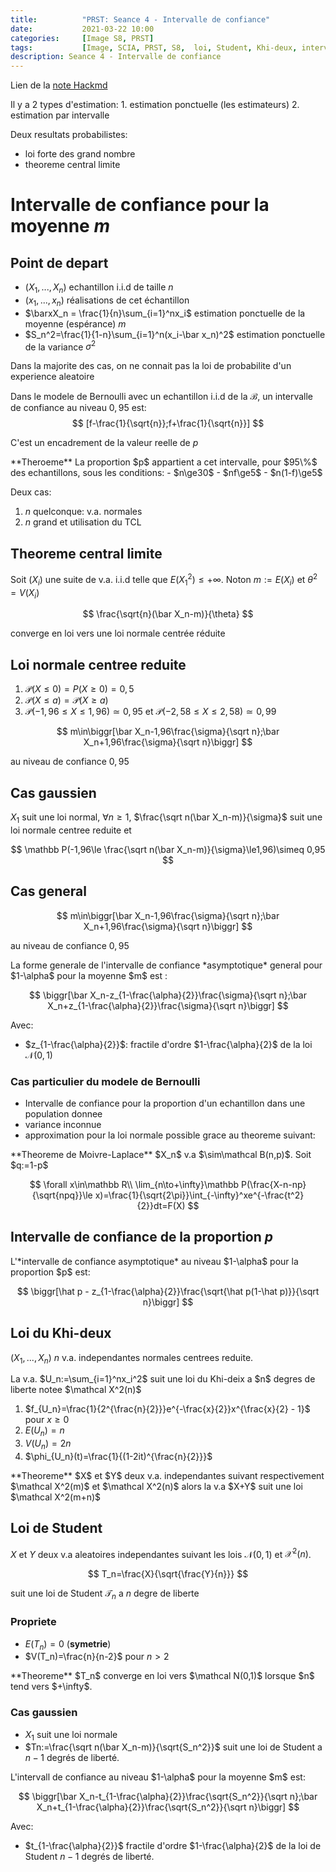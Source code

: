 ```yaml
---
title:          "PRST: Seance 4 - Intervalle de confiance"
date:           2021-03-22 10:00
categories:     [Image S8, PRST]
tags:           [Image, SCIA, PRST, S8,  loi, Student, Khi-deux, intervalle, confiance]
description: Seance 4 - Intervalle de confiance
---
```

Lien de la [note Hackmd](https://hackmd.io/@lemasymasa/BJLY0RrEu)

<div class="alert alert-info" role="alert" markdown="1">
Il y a 2 types d'estimation:
1. estimation ponctuelle (les estimateurs)
2. estimation par intervalle
</div>

Deux resultats probabilistes:
- loi forte des grand nombre
- theoreme central limite

# Intervalle de confiance pour la moyenne $m$
## Point de depart
- $(X_1,..., X_n)$ echantillon i.i.d de taille $n$
- $(x_1,...,x_n)$ réalisations de cet échantillon
- $\barxX_n = \frac{1}{n}\sum_{i=1}^nx_i$ estimation ponctuelle de la moyenne (espérance) $m$
- $S_n^2=\frac{1}{1-n}\sum_{i=1}^n(x_i-\bar x_n)^2$ estimation ponctuelle de la variance $\sigma^2$

<div class="alert alert-info" role="alert" markdown="1">
Dans la majorite des cas, on ne connait pas la loi de probabilite d'un experience aleatoire
</div>

Dans le modele de Bernoulli avec un echantillon i.i.d de la $\mathcal B$, un intervalle de confiance au niveau $0,95$ est:
$$
[f-\frac{1}{\sqrt{n}};f+\frac{1}{\sqrt{n}}]
$$

C'est un encadrement de la valeur reelle de $p$

<div class="alert alert-danger" role="alert" markdown="1">
**Theroeme**
La proportion $p$ appartient a cet intervalle, pour $95\%$ des echantillons, sous les conditions:
- $n\ge30$
- $nf\ge5$
- $n(1-f)\ge5$
</div>

Deux cas:
1. $n$ quelconque: v.a. normales
2. $n$ grand et utilisation du TCL

## Theoreme central limite
Soit $(X_i)$ une suite de v.a. i.i.d telle que $E(X_1^2)\le+\infty$. Noton $m:=E(X_i)$ et $\theta^2=V(X_i)$

$$
\frac{\sqrt{n}(\bar X_n-m)}{\theta}
$$

converge en loi vers une loi normale centrée réduite

## Loi normale centree reduite
1. $\mathcal P(X\le0)=P(X\ge0)=0,5$
2. $\mathcal P(X\le a)=\mathcal P(X\ge a)$
3. $\mathcal P(-1,96\le X\le1,96)\simeq 0,95$ et $\mathcal P(-2,58\le X\le2,58)\simeq 0,99$

$$
m\in\biggr[\bar X_n-1,96\frac{\sigma}{\sqrt n};\bar X_n+1,96\frac{\sigma}{\sqrt n}\biggr]
$$

au niveau de confiance $0,95$

## Cas gaussien

$X_1$ suit une loi normal, $\forall n\ge 1$, $\frac{\sqrt n(\bar X_n-m)}{\sigma}$ suit une loi normale centree reduite et 

$$
\mathbb P(-1,96\le \frac{\sqrt n(\bar X_n-m)}{\sigma}\le1,96)\simeq 0,95
$$

## Cas general

$$
m\in\biggr[\bar X_n-1,96\frac{\sigma}{\sqrt n};\bar X_n+1,96\frac{\sigma}{\sqrt n}\biggr]
$$

au niveau de confiance $0,95$

<div class="alert alert-info" role="alert" markdown="1">
La forme generale de l'intervalle de confiance *asymptotique* general pour $1-\alpha$ pour la moyenne $m$ est : 

$$
\biggr[\bar X_n-z_{1-\frac{\alpha}{2}}\frac{\sigma}{\sqrt n};\bar X_n+z_{1-\frac{\alpha}{2}}\frac{\sigma}{\sqrt n}\biggr]
$$

Avec:
- $z_{1-\frac{\alpha}{2}}$: fractile d'ordre $1-\frac{\alpha}{2}$ de la loi $\mathcal N(0,1)$

</div>

### Cas particulier du modele de Bernoulli
- Intervalle de confiance pour la proportion d'un echantillon dans une population donnee
- variance inconnue
- approximation pour la loi normale possible grace au theoreme suivant:

<div class="alert alert-danger" role="alert" markdown="1">
**Theoreme de Moivre-Laplace**
$X_n$ v.a $\sim\mathcal B(n,p)$. Soit $q:=1-p$

$$
\forall x\in\mathbb R\\
\lim_{n\to+\infty}\mathbb P(\frac{X-n-np}{\sqrt{npq}}\le x)=\frac{1}{\sqrt{2\pi}}\int_{-\infty}^xe^{-\frac{t^2}{2}}dt=F(X)
$$

</div>

## Intervalle de confiance de la proportion $p$

<div class="alert alert-info" role="alert" markdown="1">
L'*intervalle de confiance asymptotique* au niveau $1-\alpha$ pour la proportion $p$ est:

$$
\biggr[\hat p - z_{1-\frac{\alpha}{2}}\frac{\sqrt{\hat p(1-\hat p)}}{\sqrt n}\biggr]
$$

</div>

## Loi du Khi-deux
$(X_1,...,X_n)$ $n$ v.a. independantes normales centrees reduite.

<div class="alert alert-warning" role="alert" markdown="1">
La v.a. $U_n:=\sum_{i=1}^nx_i^2$ suit une loi du Khi-deix a $n$ degres de liberte notee $\mathcal X^2(n)$
</div>

1. $f_{U_n}=\frac{1}{2^{\frac{n}{2}}}e^{-\frac{x}{2}}x^{\frac{x}{2} - 1}$ pour $x\ge 0$
2. $E(U_n) = n$
3. $V(U_n) = 2n$
4. $\phi_{U_n}(t)=\frac{1}{(1-2it)^{\frac{n}{2}}}$

<div class="alert alert-danger" role="alert" markdown="1">
**Theoreme**
$X$ et $Y$ deux v.a. independantes suivant respectivement $\mathcal X^2(m)$ et $\mathcal X^2(n)$ alors la v.a $X+Y$ suit une loi $\mathcal X^2(m+n)$
</div>

## Loi de Student

$X$ et $Y$ deux v.a aleatoires independantes suivant les lois $\mathcal N(0,1)$ et $\mathcal X^2(n)$.

$$
T_n=\frac{X}{\sqrt{\frac{Y}{n}}}
$$

suit une loi de Student $\mathcal T_n$ a $n$ degre de liberte

### Propriete
- $E(T_n) = 0$ (**symetrie**)
- $V(T_n)=\frac{n}{n-2}$ pour $n\gt2$

<div class="alert alert-danger" role="alert" markdown="1">
**Theoreme**
$T_n$ converge en loi vers $\mathcal N(0,1)$ lorsque $n$ tend vers $+\infty$.
</div>

### Cas gaussien
- $X_1$ suit une loi normale
- $Tn:=\frac{\sqrt n(\bar X_n-m)}{\sqrt{S_n^2}}$ suit une loi de Student a $n-1$ degrés de liberté.

<div class="alert alert-warning" role="alert" markdown="1">
L'intervall de confiance au niveau $1-\alpha$ pour la moyenne $m$ est:

$$
\biggr[\bar X_n-t_{1-\frac{\alpha}{2}}\frac{\sqrt{S_n^2}}{\sqrt n};\bar X_n+t_{1-\frac{\alpha}{2}}\frac{\sqrt{S_n^2}}{\sqrt n}\biggr]
$$

Avec:
- $t_{1-\frac{\alpha}{2}}$ fractile d'ordre $1-\frac{\alpha}{2}$ de la loi de Student $n-1$ degrés de liberté.
</div>
